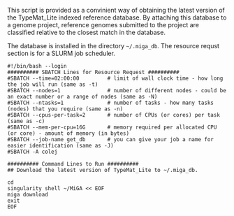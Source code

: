 This script is provided as a convinient way of obtaining the latest version of the TypeMat_Lite indexed reference database. By attaching this database to a genome project, reference genomes submitted to the project are classified relative to the closest match in the database.

The database is installed in the directory `~/.miga_db`. The resource requst section is for a SLURM job scheduler.

```
#!/bin/bash --login
########## SBATCH Lines for Resource Request ##########
#SBATCH --time=02:00:00         # limit of wall clock time - how long the job will run (same as -t)
#SBATCH --nodes=1               # number of different nodes - could be an exact number or a range of nodes (same as -N)
#SBATCH --ntasks=1              # number of tasks - how many tasks (nodes) that you require (same as -n)
#SBATCH --cpus-per-task=2       # number of CPUs (or cores) per task (same as -c)
#SBATCH --mem-per-cpu=16G       # memory required per allocated CPU (or core) - amount of memory (in bytes)
#SBATCH --job-name get_db       # you can give your job a name for easier identification (same as -J)
#SBATCH -A colej

########## Command Lines to Run ##########
## Download the latest version of TypeMat_Lite to ~/.miga_db.

cd
singularity shell ~/MiGA << EOF
miga download
exit
EOF
```

